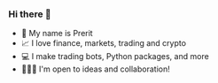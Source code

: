 ### Hi there 👋

<!--
**preritdas/preritdas** is a ✨ _special_ ✨ repository because its `README.md` (this file) appears on your GitHub profile.

Here are some ideas to get you started:

- 🔭 I’m currently working on ...
- 🌱 I’m currently learning ...
- 👯 I’m looking to collaborate on ...
- 🤔 I’m looking for help with ...
- 💬 Ask me about ...
- 📫 How to reach me: ...
- 😄 Pronouns: ...
- ⚡ Fun fact: ...
-->

- 🤝 My name is Prerit
- 📈 I love finance, markets, trading and crypto
- 💻 I make trading bots, Python packages, and more
- 🧑‍🤝‍🧑 I'm open to ideas and collaboration!
